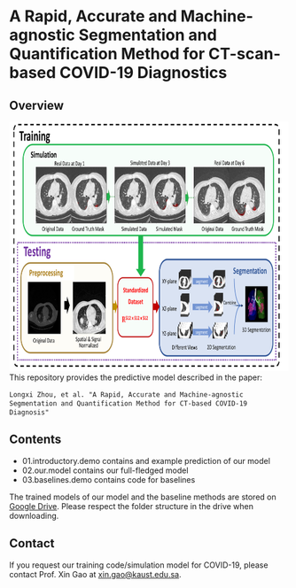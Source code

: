 # A Rapid, Accurate and Machine-agnostic Segmentation and Quantification Method for CT-scan-based COVID-19 Diagnostics
## Overview

<div align="center">
  <img src="./resources/main.png" width="800" height="450">
</div>
This repository provides the predictive model described in the paper:

```
Longxi Zhou, et al. "A Rapid, Accurate and Machine-agnostic Segmentation and Quantification Method for CT-based COVID-19 Diagnosis"
```

## Contents
- 01.introductory.demo contains and example prediction of our model
- 02.our.model contains our full-fledged model
- 03.baselines.demo contains code for baselines

The trained models of our model and the baseline methods are stored on [Google Drive](https://drive.google.com/drive/folders/1_-W8HcHpnBS_9Hkz6P5QfE6Gw-pNXxZ7?usp=sharing). Please respect the folder structure in the drive when downloading.

## Contact

If you request our training code/simulation model for COVID-19, please contact Prof. Xin Gao at xin.gao@kaust.edu.sa.